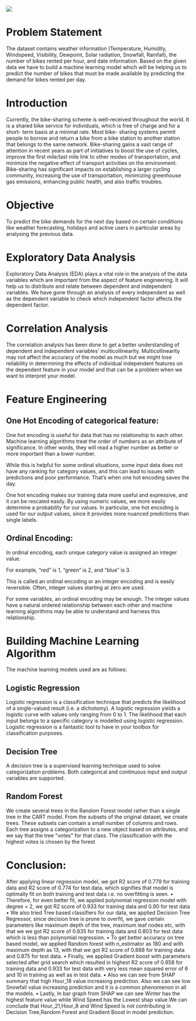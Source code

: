 ![](https://external-content.duckduckgo.com/iu/?u=https%3A%2F%2Fimg.caixin.com%2F2017-05-22%2F1495449722173744.jpg&f=1&nofb=1)
# Problem Statement
The dataset contains weather information
(Temperature, Humidity, Windspeed,
Visibility, Dewpoint, Solar radiation, Snowfall,
Rainfall), the number of bikes rented per hour,
and date information.
Based on the given data we have to build a
machine learning model which will be helping
us to predict the number of bikes that must be
made available by predicting the demand for
bikes rented per day.

# Introduction
Currently, the bike-sharing scheme is
well-received throughout the world. It
is a shared bike service for individuals,
which is free of charge and for a short-
term basis at a minimal rate. Most bike-
sharing systems permit people to
borrow and return a bike from a bike
station to another station that belongs to
the same network. Bike-sharing gains a
vast range of attention in recent years as
part of initiatives to boost the use of
cycles, improve the first mile/last mile link to other modes of transportation,
and minimize the negative effect of
transport activities on the environment.
Bike-sharing has significant impacts on
establishing a larger cycling
community, increasing the use of
transportation, minimizing greenhouse
gas emissions, enhancing public health,
and also traffic troubles.

# Objective
To predict the bike demands for the next day based on certain conditions like weather forecasting, holidays and active users in particular areas by analysing the previous data.
# Exploratory Data Analysis
Exploratory Data Analysis (EDA) plays a vital
role in the analysis of the data variables which
are important from the aspect of feature
engineering. It will help us to distribute and
relate between dependent and independent
variables. We have gone through an analysis of
every independent as well as the dependent
variable to check which independent factor
affects the dependent factor.

# Correlation Analysis
The correlation analysis has been done
to get a better understanding of dependent and
independent variables’ multicollinearity.
Multicollinearity may not affect the accuracy
of the model as much but we might lose
reliability in determining the effects of
individual independent features on the
dependent feature in your model and that can
be a problem when we want to interpret your
model.

# Feature Engineering
## One Hot Encoding of categorical feature:
One hot encoding is useful for data that has no relationship to each other. Machine learning algorithms treat the order of numbers as an attribute of significance. In other words, they will read a higher number as better or more important than a lower number.

While this is helpful for some ordinal situations, some input data does not have any ranking for category values, and this can lead to issues with predictions and poor performance. That’s when one hot encoding saves the day.

One hot encoding makes our training data more useful and expressive, and it can be rescaled easily. By using numeric values, we more easily determine a probability for our values. In particular, one hot encoding is used for our output values, since it provides more nuanced predictions than single labels.
## Ordinal Encoding:
In ordinal encoding, each unique category value is assigned an integer value.

For example, “red” is 1, “green” is 2, and “blue” is 3.

This is called an ordinal encoding or an integer encoding and is easily reversible. Often, integer values starting at zero are used.

For some variables, an ordinal encoding may be enough. The integer values have a natural ordered relationship between each other and machine learning algorithms may be able to understand and harness this relationship.

# Building Machine Learning Algorithm
The machine learning models used are as follows:
## Logistic Regression
Logistic regression is a classification technique that predicts the likelihood of a single-valued result (i.e. a dichotomy). A logistic regression yields a logistic curve with values only ranging from 0 to 1. The likelihood that each input belongs to a specific category is modelled using logistic regression. Logistic regression is a fantastic tool to have in your toolbox for classification purposes.
## Decision Tree

A decision tree is a supervised learning technique used to solve categorization problems. Both categorical and continuous input and output variables are supported.
## Random Forest
We create several trees in the Random Forest model rather than a single tree in the CART model. From the subsets of the original dataset, we create trees. These subsets can contain a small number of columns and rows. Each tree assigns a categorization to a new object based on attributes, and we say that the tree "votes" for that class. The classification with the highest votes is chosen by the forest

# Conclusion:
After applying linear regression model, we got R2 score of 0.779 for training data and R2 score of 0.774 for test data, which
signifies that model is optimally fit on both training and test data i.e. no overfitting is seen.
• Therefore, for even better fit, we applied polynomial regression model with degree = 2, we got R2 score of 0.933 for training
data and 0.90 for test data
• We also tried Tree based classifiers for our data, we applied Decision Tree Regressor, since decision tree is prone to overfit,
we gave certain parameters like maximum depth of the tree, maximum leaf nodes etc, with that we we got R2 score of 0.835 for
training data and 0.803 for test data which is less than polynomial regression.
• To get better accuracy on tree based model, we applied Random forest with n_estimator as 180 and with maximum depth as
13, with that we got R2 score of 0.888 for training data and 0.875 for test data.
• Finally, we applied Gradient boost with parameters selected after grid search which resulted in highest R2 score of 0.958 for
training data and 0.933 for test data with very less mean squared error of 6 and 10 in training as well as in test data.
• Also we can see from SHAP summary that high Hour_18 value increasing prediction. Also we can see low Snowfall value
increasing prediction and it is a common phenomenon in all the models.
• Lastly, In bar graph from SHAP we can see Winter has the highest feature value while Wind Speed has the Lowest shap
value.We can conclude that Hour_21,Hour_8 and Wind Speed is not contributing in Decision Tree,Random Forest and
Gradient Boost in model prediction.
